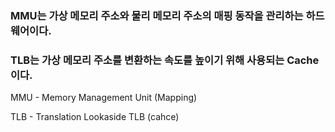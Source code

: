 ### MMU는 가상 메모리 주소와 물리 메모리 주소의 매핑 동작을 관리하는 하드웨어이다.

### TLB는 가상 메모리 주소를 변환하는 속도를 높이기 위해 사용되는 Cache이다.

MMU - Memory Management Unit (Mapping) 

TLB - Translation Lookaside TLB (cahce)
